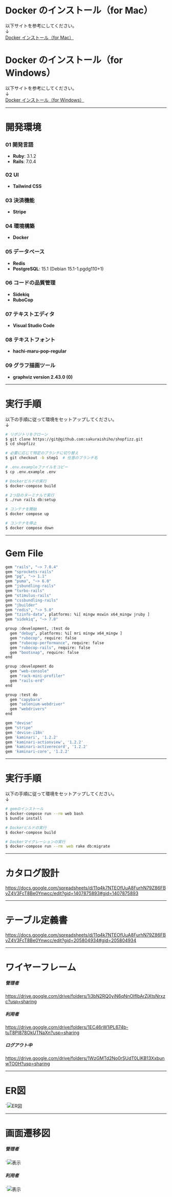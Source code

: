 # Docker のインストール（for Mac）

以下サイトを参考にしてください。  
↓  
[Docker インストール（for Mac）](https://zenn.dev/farstep/books/7f169cdc597ada/viewer/4f6d6f)

# Docker のインストール（for Windows）

以下サイトを参考にしてください。  
↓  
[Docker インストール（for Windows）](https://zenn.dev/giana12th/articles/6cc6540e0dd306)

---

# 開発環境

### 01 開発言語
- **Ruby**: 3.1.2
- **Rails**: 7.0.4

### 02 UI
- **Tailwind CSS**

### 03 決済機能
- **Stripe**

### 04 環境構築
- **Docker**

### 05 データベース
- **Redis**
- **PostgreSQL**: 15.1 (Debian 15.1-1.pgdg110+1)

### 06 コードの品質管理
- **Sidekiq**
- **RuboCop**

### 07 テキストエディタ
- **Visual Studio Code**

### 08 テキストフォント
- **hachi-maru-pop-regular**

### 09 グラフ描画ツール
- **graphviz version 2.43.0 (0)**

---


# 実行手順

以下の手順に従って環境をセットアップしてください。  
↓

```bash
# リポジトリをクローン
$ git clone https://git@github.com:sakuraishiho/shopfizz.git
$ cd shopfizz

# 必要に応じて特定のブランチに切り替え
$ git checkout -b step1  # 任意のブランチ名

# .env.exampleファイルをコピー
$ cp .env.example .env

# Dockerビルドの実行
$ docker-compose build

# 2つ目のターミナルで実行
$ ./run rails db:setup

# コンテナを開始
$ docker compose up

# コンテナを停止
$ docker compose down
```

---


# Gem File

```bash
gem "rails", "~> 7.0.4"
gem "sprockets-rails"
gem "pg", "~> 1.1"
gem "puma", "~> 6.0"
gem "jsbundling-rails"
gem "turbo-rails"
gem "stimulus-rails"
gem "cssbundling-rails"
gem "jbuilder"
gem "redis", "~> 5.0"
gem "tzinfo-data", platforms: %i[ mingw mswin x64_mingw jruby ]
gem "sidekiq", "~> 7.0"

group :development, :test do
  gem "debug", platforms: %i[ mri mingw x64_mingw ]
  gem "rubocop", require: false
  gem "rubocop-performance", require: false
  gem "rubocop-rails", require: false
  gem "bootsnap", require: false
end

group :development do
  gem "web-console"
  gem "rack-mini-profiler"
  gem "rails-erd"
end

group :test do
  gem "capybara"
  gem "selenium-webdriver"
  gem "webdrivers"
end

gem "devise"
gem "stripe"
gem 'devise-i18n'
gem 'kaminari', '1.2.2'
gem 'kaminari-actionview', '1.2.2'
gem 'kaminari-activerecord', '1.2.2'
gem 'kaminari-core', '1.2.2'
```

---


# 実行手順

以下の手順に従って環境をセットアップしてください。  
↓

```bash
# gemのインストール
$ docker-compose run --rm web bash
$ bundle install

# Dockerビルドの実行
$ docker-compose build

# Dockerマイグレーションの実行
$ docker-compose run --rm　web rake db:migrate
```

---


# カタログ設計
<https://docs.google.com/spreadsheets/d/11q4k7NTEOfUuA8FurhN79Z86FBvZ4V3FcT8Be0Ynwcc/edit?gid=1407875893#gid=1407875893>

---


# テーブル定義書
<https://docs.google.com/spreadsheets/d/11q4k7NTEOfUuA8FurhN79Z86FBvZ4V3FcT8Be0Ynwcc/edit?gid=205804934#gid=205804934>

---


# ワイヤーフレーム
##### 管理者  
<https://drive.google.com/drive/folders/1i3bN2RQ0yiN6qNnOIfIbArZjXtsNrxzc?usp=sharing>

##### 利用者    
<https://drive.google.com/drive/folders/1EC46rW1iPL674b-tuT8Pl878OkUTNaXn?usp=sharing>

##### ログアウト中  
<https://drive.google.com/drive/folders/1WzGMTd2No0rSUdT0LIKB13XxbunwTO0H?usp=sharing>

---


# ER図
`![ER図](https://raw.githubusercontent.com/sakuraishiho/NEW-shopfizz/main/app/assets/svg/er.svg)

---


# 画面遷移図
##### 管理者  
`![表示](https://raw.githubusercontent.com/sakuraishiho/NEW-shopfizz/main/app/assets/svg/admin.svg)

##### 利用者  
`![表示](https://raw.githubusercontent.com/sakuraishiho/NEW-shopfizz/main/app/assets/svg/customer.svg)